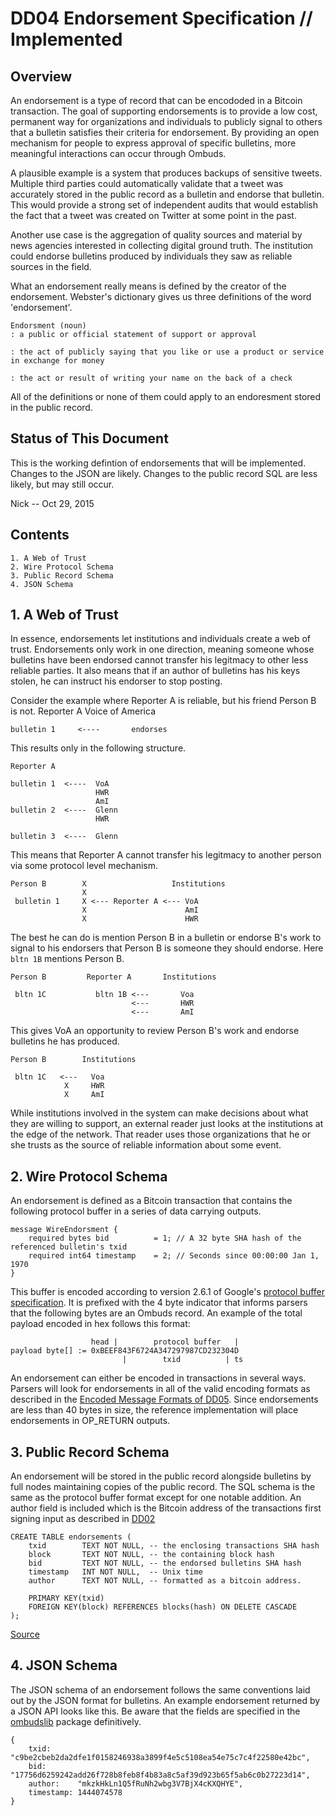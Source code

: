 <!-- title: Endorsment Def -->

DD04 Endorsement Specification // Implemented
==============================

Overview
--------
An endorsement is a type of record that can be encododed in a Bitcoin transaction.
The goal of supporting endorsements is to provide a low cost, permanent way for organizations and individuals to publicly signal to others that a bulletin satisfies their criteria for endorsement. 
By providing an open mechanism for people to express approval of specific bulletins, more meaningful interactions can occur through Ombuds.

A plausible example is a system that produces backups of sensitive tweets.
Multiple third parties could automatically validate that a tweet was accurately stored in the public record as a bulletin and endorse that bulletin.
This would provide a strong set of independent audits that would establish the fact that a tweet was created on Twitter at some point in the past.

Another use case is the aggregation of quality sources and material by news agencies interested in collecting digital ground truth.
The institution could endorse bulletins produced by individuals they saw as reliable sources in the field.

What an endorsement really means is defined by the creator of the endorsement. 
Webster's dictionary gives us three definitions of the word 'endorsement'. 

    Endorsment (noun)
    : a public or official statement of support or approval

    : the act of publicly saying that you like or use a product or service 
    in exchange for money

    : the act or result of writing your name on the back of a check



All of the definitions or none of them could apply to an endoresment stored in the public record.

Status of This Document
----------------------

This is the working defintion of endorsements that will be implemented. 
Changes to the JSON are likely. 
Changes to the public record SQL are less likely, but may still occur.

Nick -- Oct 29, 2015


Contents
--------
    1. A Web of Trust
    2. Wire Protocol Schema
    3. Public Record Schema
    4. JSON Schema

## 1. A Web of Trust

In essence, endorsements let institutions and individuals create a web of trust.
Endorsements only work in one direction, meaning someone whose bulletins have been endorsed cannot transfer his legitmacy to other less reliable parties. 
It also means that if an author of bulletins has his keys stolen, he can instruct his endorser to stop posting. 

Consider the example where Reporter A is reliable, but his friend Person B is not.
    Reporter A                Voice of America                   

    bulletin 1     <----       endorses

This results only in the following structure.
    
    Reporter A

    bulletin 1  <----  VoA
                       HWR
                       AmI
    bulletin 2  <----  Glenn
                       HWR

    bulletin 3  <----  Glenn
        
This means that Reporter A cannot transfer his legitmacy to another person via some protocol level mechanism.

    Person B        X                   Institutions
                    X                         
     bulletin 1     X <--- Reporter A <--- VoA
                    X                      AmI 
                    X                      HWR 


The best he can do is mention Person B in a bulletin or endorse B's work to signal to his endorsers that Person B is someone they should endorse.
Here `bltn 1B` mentions Person B.

    Person B         Reporter A       Institutions

     bltn 1C           bltn 1B <---       Voa
                               <---       HWR
                               <---       AmI


This gives VoA an opportunity to review Person B's work and endorse bulletins he has produced.

    Person B        Institutions
     
     bltn 1C   <---   Voa
                X     HWR
                X     AmI



While institutions involved in the system can make decisions about what they are willing to support, an external reader just looks at the institutions at the edge of the network.
That reader uses those organizations that he or she trusts as the source of reliable information about some event.

## 2. Wire Protocol Schema

An endorsement is defined as a Bitcoin transaction that contains the following protocol buffer in a series of data carrying outputs.

    message WireEndorsment {
        required bytes bid          = 1; // A 32 byte SHA hash of the referenced bulletin's txid
        required int64 timestamp    = 2; // Seconds since 00:00:00 Jan 1, 1970
    }

This buffer is encoded according to version 2.6.1 of Google's [protocol buffer specification](https://github.com/google/protobuf/releases/tag/v2.6.1).
It is prefixed with the 4 byte indicator that informs parsers that the following bytes are an Ombuds record.
An example of the total payload encoded in hex follows this format:

                      head |        protocol buffer   |
    payload byte[] := 0xBEEF843F6724A347297987CD232304D
                             |        txid          | ts 

An endorsement can either be encoded in transactions in several ways.
Parsers will look for endorsements in all of the valid encoding formats as described in the [Encoded Message Formats of DD05](/spec/encode-formats).
Since endorsements are less than 40 bytes in size, the reference implementation will place endorsements in OP_RETURN outputs.

## 3. Public Record Schema

An endorsement will be stored in the public record alongside bulletins by full nodes maintaining copies of the public record.
The SQL schema is the same as the protocol buffer format except for one notable addition.
An author field is included which is the Bitcoin address of the transactions first signing input as described in [DD02](/spec/author)

    CREATE TABLE endorsements (
        txid        TEXT NOT NULL, -- the enclosing transactions SHA hash
        block       TEXT NOT NULL, -- the containing block hash
        bid         TEXT NOT NULL, -- the endorsed bulletins SHA hash
        timestamp   INT NOT NULL,  -- Unix time
        author      TEXT NOT NULL, -- formatted as a bitcoin address.

        PRIMARY KEY(txid)
        FOREIGN KEY(block) REFERENCES blocks(hash) ON DELETE CASCADE
    );


[Source](https://github.com/soapboxsys/ombudslib/blob/master/pubrecdb/schema.sql)

## 4. JSON Schema

The JSON schema of an endorsement follows the same conventions laid out by the JSON format for bulletins.
An example endorsement returned by a JSON API looks like this. 
Be aware that the fields are specified in the [ombudslib](https://github.com/soapboxsys/ombudslib) package definitively.

    {
        txid:      "c9be2cbeb2da2dfe1f0158246938a3899f4e5c5108ea54e75c7c4f22580e42bc",
        bid:       "17756d6259242add26f728b8feb8f4b83a8c5af39d923b65f5ab6c0b27223d14",
        author:    "mkzkHkLn1Q5fRuNh2wbg3V7BjX4cKXQHYE",
        timestamp: 1444074578
    }

